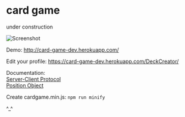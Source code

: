 # card game

under construction

![Screenshot](http://i.imgur.com/HAfYNwo.gif)

Demo: http://card-game-dev.herokuapp.com/

Edit your profile: https://card-game-dev.herokuapp.com/DeckCreator/

Documentation:  
[Server-Client Protocol](https://github.com/card-game-dev/card-game/blob/master/doc/protocol.md)  
[Position Object](https://github.com/card-game-dev/card-game/blob/master/doc/fieldPos.md)

Create cardgame.min.js: `npm run minify`

^_^
